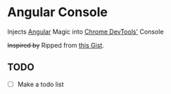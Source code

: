 Angular Console
=========

Injects [Angular](https://github.com/angular/angular.js) Magic into [Chrome DevTools'](https://developer.chrome.com/devtools) Console

~~Inspired by~~ Ripped from [this Gist](https://gist.github.com/mgol/7893061).

TODO
---------
- [ ] Make a todo list
